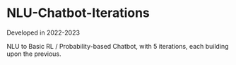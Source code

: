 # NLU-Chatbot-Iterations

Developed in 2022-2023

NLU to Basic RL / Probability-based Chatbot, with 5 iterations, each building upon the previous.
